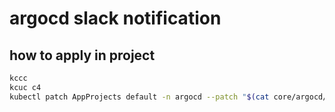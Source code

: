 # argocd slack notification

## how to apply in project

```bash
kccc
kcuc c4
kubectl patch AppProjects default -n argocd --patch "$(cat core/argocd/notifications/slack/trigger.yml)" --type=merge
```

